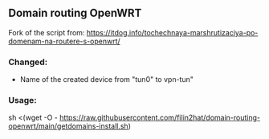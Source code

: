## Domain routing OpenWRT

Fork of the script from:
https://itdog.info/tochechnaya-marshrutizaciya-po-domenam-na-routere-s-openwrt/


### Changed:
- Name of the created device from "tun0" to vpn-tun"

### Usage:

sh <(wget -O - https://raw.githubusercontent.com/filin2hat/domain-routing-openwrt/main/getdomains-install.sh)
